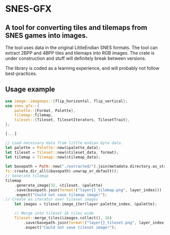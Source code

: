 # SNES-GFX

## A tool for converting tiles and tilemaps from SNES games into images.
The tool uses data in the original LittleEndian SNES formats. The tool can extract 2BPP and 4BPP tiles and tilemaps into RGB images. The crate is under construction and stuff will definitely break between versions. 

The library is coded as a learning experience, and will probably not follow best-practices.

## Usage example
```rust ignore
use image::imageops::{flip_horizontal, flip_vertical};
use snes_gfx::{
    palette::{Format, Palette},
    tilemap::Tilemap,
    tileset::{Tileset, TilesetIterators, TilesetTrait},
};

[...]

// Load necessary data from little endian byte data.
let palette = Palette::new(&palette_data);
let tileset = Tileset::new(&tileset_data, format);
let tilemap = Tilemap::new(&tilemap_data);
        
let basepath = Path::new("./extracted/").join(metadata.directory.as_str());
fs::create_dir_all(&basepath).unwrap_or_default();
// Generate tilemap
tilemap
    .generate_image(32, &tileset, &palette)
    .save(basepath.join(format!("layer{}_tilemap.png", layer_index)))
    .expect("Could not save tilemap image!");
// Create an iterator over tileset images
    let images = tileset.image_iter(layer.palette_index, &palette);

    // Merge into tileset 16 tiles wide
    Tileset::merge_tiles(&images.collect(), 16)
        .save(basepath.join(format!("layer{}_tileset.png", layer_index)))
        .expect("Could not save tileset image!");
```